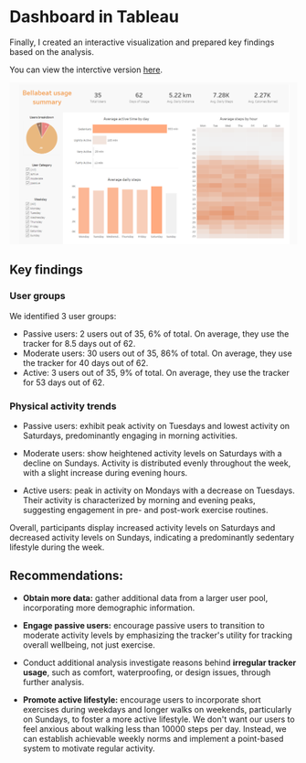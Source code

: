 # Dashboard in Tableau
Finally, I created an interactive visualization and prepared key findings based on the analysis.

You can view the interctive version [here](https://public.tableau.com/app/profile/liubov.abramova/viz/Bellabeatusagesummary/Dashboard1).

![](/Bellabeat%20Smart%20Device%20Data%20Analysis/bellabeat_dashboard.png)

## Key findings
### User groups

We identified 3 user groups: 
* Passive users: 2 users out of 35, 6% of total. On average, they use the tracker for 8.5 days out of 62.
* Moderate users: 30 users out of 35, 86% of total. On average, they use the tracker for 40 days out of 62.
* Active: 3 users out of 35, 9% of total. On average, they use the tracker for 53 days out of 62.

### Physical activity trends
* Passive users: exhibit peak activity on Tuesdays and lowest activity on Saturdays, predominantly engaging in morning activities.

* Moderate users: show heightened activity levels on Saturdays with a decline on Sundays. Activity is distributed evenly throughout the week, with a slight increase during evening hours.

* Active users: peak in activity on Mondays with a decrease on Tuesdays. Their activity is characterized by morning and evening peaks, suggesting engagement in pre- and post-work exercise routines.

Overall, participants display increased activity levels on Saturdays and decreased activity levels on Sundays, indicating a predominantly sedentary lifestyle during the week.

## Recommendations:

* **Obtain more data:** gather additional data from a larger user pool, incorporating more demographic information.

* **Engage passive users:** encourage passive users to transition to moderate activity levels by emphasizing the tracker's utility for tracking overall wellbeing, not just exercise.

* Conduct additional analysis investigate reasons behind **irregular tracker usage**, such as comfort, waterproofing, or design issues, through further analysis.

* **Promote active lifestyle:** encourage users to incorporate short exercises during weekdays and longer walks on weekends, particularly on Sundays, to foster a more active lifestyle. We don't want our users to feel anxious about walking less than 10000 steps per day. Instead, we can establish achievable weekly norms and implement a point-based system to motivate regular activity.

